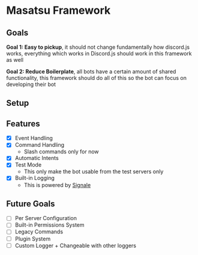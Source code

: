 # Masatsu Framework

## Goals

**Goal 1: Easy to pickup**, it should not change fundamentally how discord.js works, everything which works in Discord.js should work in this framework as well

**Goal 2: Reduce Boilerplate**, all bots have a certain amount of shared functionality, this framework should do all of this so the bot can focus on developing their bot

## Setup

## Features

- [x] Event Handling
- [X] Command Handling
  - Slash commands only for now
- [x] Automatic Intents
- [x] Test Mode
  - This only make the bot usable from the test servers only
- [X] Built-in Logging
  - This is powered by [Signale](https://github.com/klaussinani/signale)

## Future Goals

- [ ] Per Server Configuration
- [ ] Built-in Permissions System
- [ ] Legacy Commands
- [ ] Plugin System 
- [ ] Custom Logger + Changeable with other loggers